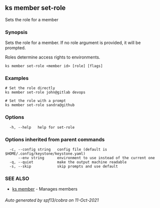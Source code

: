 ## ks member set-role

Sets the role for a member

### Synopsis

Sets the role for a member.
If no role argument is provided, it will be prompted.

Roles determine access rights to environments.

```
ks member set-role <member id> [role] [flags]
```

### Examples

```
# Set the role directly
ks member set-role john@gitlab devops

# Set the role with a prompt
ks member set-role sandra@github
```

### Options

```
  -h, --help   help for set-role
```

### Options inherited from parent commands

```
  -c, --config string   config file (default is $HOME/.config/keystone/keystone.yaml)
      --env string      environment to use instead of the current one
  -q, --quiet           make the output machine readable
  -s, --skip            skip prompts and use default
```

### SEE ALSO

* [ks member](ks_member.md)	 - Manages members

###### Auto generated by spf13/cobra on 11-Oct-2021
